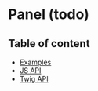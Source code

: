 # Panel (todo) <Badges :texts="badges" />

<script setup>
  import pkg from '@studiometa/ui/molecules/Panel/package.json';
  const badges = [`v${pkg.version}`, 'Twig', 'JS'];
</script>

## Table of content

- [Examples](./examples)
- [JS API](./js-api)
- [Twig API](./twig-api)
